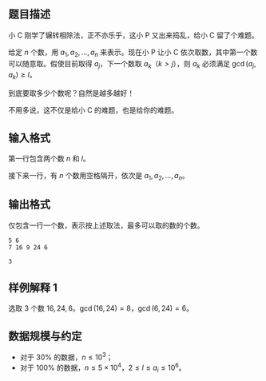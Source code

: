 ## 题目描述

小 C 刚学了辗转相除法，正不亦乐乎，这小 P 又出来捣乱，给小 C 留了个难题。

给定 $n$ 个数，用 $a_1,a_2, \ldots,a_n$ 来表示。现在小 P 让小 C 依次取数，其中第一个数可以随意取。假使目前取得 $a_j$，下一个数取 $a_k$（$k>j$），则 $a_k$ 必须满足 $\gcd(a_j,a_k) \ge l$。

到底要取多少个数呢？自然是越多越好！

不用多说，这不仅是给小 C 的难题，也是给你的难题。

## 输入格式

第一行包含两个数 $n$ 和 $l$。

接下来一行，有 $n$ 个数用空格隔开，依次是 $a_1,a_2,\ldots,a_n$。

## 输出格式

仅包含一行一个数，表示按上述取法，最多可以取的数的个数。

```input1
5 6 
7 16 9 24 6
```

```output1
3
```

## 样例解释 1

选取 $3$ 个数 $16,24,6$。$\gcd(16,24)=8$，$\gcd(6,24)=6$。

## 数据规模与约定

- 对于 $30\%$ 的数据，$n \le 10^3$；
- 对于 $100\%$ 的数据，$n \le 5 \times 10^4$，$2 \le l \le a_i \le 10^6$。